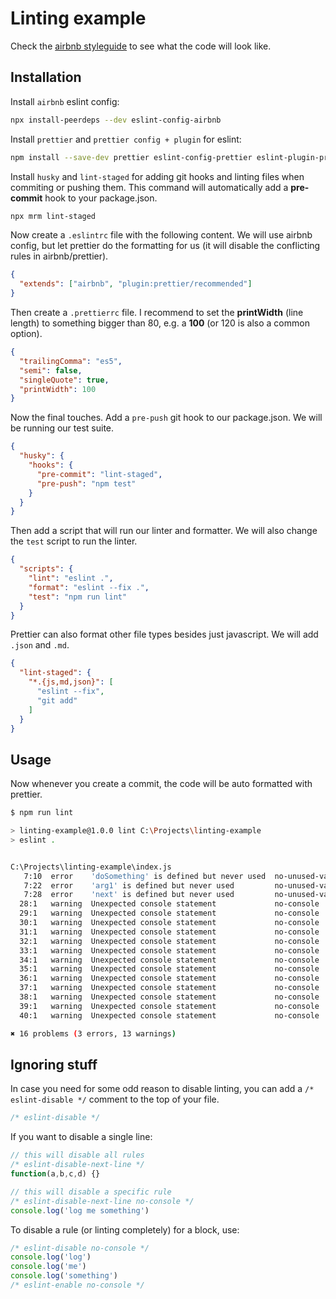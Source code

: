 # Linting example

Check the [airbnb styleguide](https://github.com/airbnb/javascript) to see what the code will look like.

## Installation

Install `airbnb` eslint config:

```bash
npx install-peerdeps --dev eslint-config-airbnb
```

Install `prettier` and `prettier config + plugin` for eslint:

```bash
npm install --save-dev prettier eslint-config-prettier eslint-plugin-prettier
```

Install `husky` and `lint-staged` for adding git hooks and linting files when commiting or pushing them. This command will automatically add a **pre-commit** hook to your package.json.

```bash
npx mrm lint-staged
```

Now create a `.eslintrc` file with the following content. We will use airbnb config, but let prettier do the formatting for us (it will disable the conflicting rules in airbnb/prettier).

```json
{
  "extends": ["airbnb", "plugin:prettier/recommended"]
}
```

Then create a `.prettierrc` file. I recommend to set the **printWidth** (line length) to something bigger than 80, e.g. a **100** (or 120 is also a common option).

```json
{
  "trailingComma": "es5",
  "semi": false,
  "singleQuote": true,
  "printWidth": 100
}
```

Now the final touches. Add a `pre-push` git hook to our package.json. We will be running our test suite.

```json
{
  "husky": {
    "hooks": {
      "pre-commit": "lint-staged",
      "pre-push": "npm test"
    }
  }
}
```

Then add a script that will run our linter and formatter. We will also change the `test` script to run the linter.

```json
{
  "scripts": {
    "lint": "eslint .",
    "format": "eslint --fix .",
    "test": "npm run lint"
  }
}
```

Prettier can also format other file types besides just javascript. We will add `.json` and `.md`.

```json
{
  "lint-staged": {
    "*.{js,md,json}": [
      "eslint --fix",
      "git add"
    ]
  }
}
```

## Usage

Now whenever you create a commit, the code will be auto formatted with prettier.

```bash
$ npm run lint

> linting-example@1.0.0 lint C:\Projects\linting-example
> eslint .


C:\Projects\linting-example\index.js
   7:10  error    'doSomething' is defined but never used  no-unused-vars
   7:22  error    'arg1' is defined but never used         no-unused-vars
   7:28  error    'next' is defined but never used         no-unused-vars
  28:1   warning  Unexpected console statement             no-console
  29:1   warning  Unexpected console statement             no-console
  30:1   warning  Unexpected console statement             no-console
  31:1   warning  Unexpected console statement             no-console
  32:1   warning  Unexpected console statement             no-console
  33:1   warning  Unexpected console statement             no-console
  34:1   warning  Unexpected console statement             no-console
  35:1   warning  Unexpected console statement             no-console
  36:1   warning  Unexpected console statement             no-console
  37:1   warning  Unexpected console statement             no-console
  38:1   warning  Unexpected console statement             no-console
  39:1   warning  Unexpected console statement             no-console
  40:1   warning  Unexpected console statement             no-console

✖ 16 problems (3 errors, 13 warnings)
```

## Ignoring stuff

In case you need for some odd reason to disable linting, you can add a `/* eslint-disable */` comment to the top of your file.

```js
/* eslint-disable */
```

If you want to disable a single line:

```js
// this will disable all rules
/* eslint-disable-next-line */
function(a,b,c,d) {}

// this will disable a specific rule
/* eslint-disable-next-line no-console */
console.log('log me something')
```

To disable a rule (or linting completely) for a block, use:

```js
/* eslint-disable no-console */
console.log('log')
console.log('me')
console.log('something')
/* eslint-enable no-console */
```
